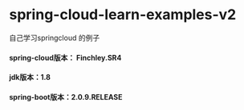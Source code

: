 # spring-cloud-learn-examples-v2
自己学习springcloud 的例子 
#### spring-cloud版本： Finchley.SR4
#### jdk版本：1.8 
#### spring-boot版本：2.0.9.RELEASE

